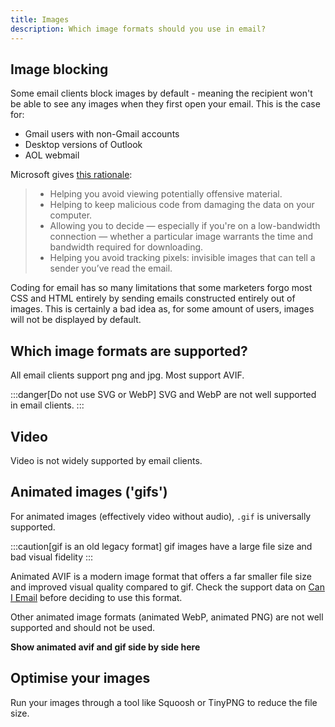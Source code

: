 ```yaml
---
title: Images
description: Which image formats should you use in email?
---
```


## Image blocking
Some email clients block images by default - meaning the recipient won't be able to see any images when they first open your email. This is the case for:
- Gmail users with non-Gmail accounts
- Desktop versions of Outlook
- AOL webmail

Microsoft gives [this rationale](https://support.microsoft.com/en-us/office/block-or-unblock-automatic-picture-downloads-in-email-messages-15e08854-6808-49b1-9a0a-50b81f2d617a): 

> - Helping you avoid viewing potentially offensive material.
> - Helping to keep malicious code from damaging the data on your computer.
> - Allowing you to decide — especially if you're on a low-bandwidth connection — whether a particular image warrants the time and bandwidth required for downloading.
> - Helping you avoid tracking pixels: invisible images that can tell a sender you’ve read the email.

Coding for email has so many limitations that some marketers forgo most CSS and HTML entirely by sending emails constructed entirely out of images. This is certainly a bad idea as, for some amount of users, images will not be displayed by default.  

## Which image formats are supported?

All email clients support png and jpg. Most support AVIF.

:::danger[Do not use SVG or WebP]
SVG and WebP are not well supported in email clients.
:::

## Video
Video is not widely supported by email clients.

## Animated images ('gifs')
For animated images (effectively video without audio), `.gif` is universally supported.

:::caution[gif is an old legacy format]
gif images have a large file size and bad visual fidelity
:::

Animated AVIF is a modern image format that offers a far smaller file size and improved visual quality compared to gif. Check the support data on [Can I Email](https://www.caniemail.com/search/?s=avif) before deciding to use this format.

Other animated image formats (animated WebP, animated PNG) are not well supported and should not be used.

**Show animated avif and gif side by side here**

## Optimise your images
Run your images through a tool like Squoosh or TinyPNG to reduce the file size.